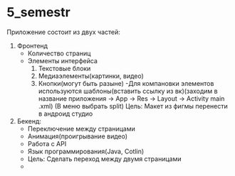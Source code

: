 # 5_semestr
Приложение состоит из двух частей:
1. Фронтенд
   - Количество страниц
   - Элементы интерфейса
     1) Текстовые блоки
     2) Медиаэлементы(картинки, видео)
     3) Кнопки(могут быть разыне)
   -Для компановки элементов используются шаблоны(вставить ссылку из вк)(заходим в  название приложения -> App -> Res -> Layout -> Activity main .xml) (В меню выбрать split)
Цель: Макет из фигмы перенести в андроид студио
2. Бекенд:
   - Переключение между страницами
   - Анимация(проигрывание видео)
   - Работа с API
   - Язык программирования(Java, Cotlin)
   - Цель: Сделать переход между двумя страницами
   - 
